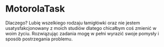 # MotorolaTask 
Dlaczego? Lubię wszelkiego  rodzaju łamigłówki oraz nie jestem usatysfakcjonowany z moich studiów dlatego chicałbym coś zmienić w woim życiu. Rozwiązując zadania mogę w pełni wyrazić swoje pomysły i sposób postrzegania problemu.

